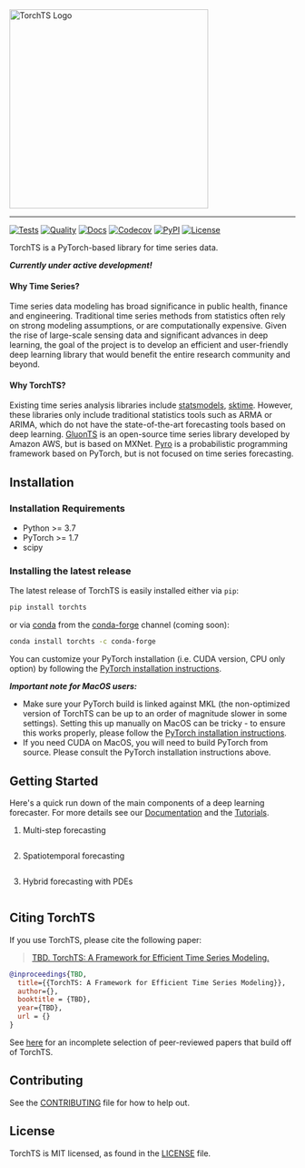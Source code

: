 <a href="https://rose-stl-lab.github.io/torchTS/">
  <img width="350" src="./docs/source/_static/images/torchTS_logo.png" alt="TorchTS Logo" />
</a>

---

[![Tests](https://github.com/Rose-STL-Lab/torchTS/workflows/Tests/badge.svg)](https://github.com/Rose-STL-Lab/torchTS/actions?query=workflow%3ATests)
[![Quality](https://github.com/Rose-STL-Lab/torchTS/workflows/Quality/badge.svg)](https://github.com/Rose-STL-Lab/torchTS/actions?query=workflow%3AQuality)
[![Docs](https://github.com/Rose-STL-Lab/torchTS/workflows/Docs/badge.svg)](https://github.com/Rose-STL-Lab/torchTS/actions?query=workflow%3ADocs)
[![Codecov](https://img.shields.io/codecov/c/github/Rose-STL-Lab/torchTS?label=Coverage&logo=codecov)](https://app.codecov.io/gh/Rose-STL-Lab/torchTS)
[![PyPI](https://img.shields.io/pypi/v/torchts?label=PyPI&logo=python)](https://pypi.org/project/torchts)
[![License](https://img.shields.io/github/license/Rose-STL-Lab/torchTS?label=License)](LICENSE)

TorchTS is a PyTorch-based library for time series data.

***Currently under active development!***

#### Why Time Series?

Time series data modeling has broad significance in public health, finance and engineering. Traditional time series methods from statistics often rely on strong modeling assumptions, or are computationally expensive. Given the rise of large-scale sensing data and significant advances in deep learning, the goal of the project is to develop an efficient and user-friendly deep learning library that would benefit the entire research community and beyond.

#### Why TorchTS?

Existing time series analysis libraries include [statsmodels](https://www.statsmodels.org/stable/index.html),  [sktime](https://github.com/alan-turing-institute/sktime). However, these libraries only include traditional statistics tools such as ARMA or ARIMA, which do not have the state-of-the-art forecasting tools based on deep learning. [GluonTS](https://ts.gluon.ai/) is an open-source time series library developed by Amazon AWS, but is based on MXNet. [Pyro](https://pyro.ai/) is a probabilistic programming framework based on PyTorch, but is not focused on time series forecasting.

## Installation

### Installation Requirements

- Python >= 3.7
- PyTorch >= 1.7
- scipy

### Installing the latest release

The latest release of TorchTS is easily installed either via `pip`:

```bash
pip install torchts
```

or via [conda](https://docs.conda.io/projects/conda/) from the [conda-forge](https://conda-forge.org/) channel (coming soon):

```bash
conda install torchts -c conda-forge
```

You can customize your PyTorch installation (i.e. CUDA version, CPU only option)
by following the [PyTorch installation instructions](https://pytorch.org/get-started/locally/).

***Important note for MacOS users:***

- Make sure your PyTorch build is linked against MKL (the non-optimized version
  of TorchTS can be up to an order of magnitude slower in some settings).
  Setting this up manually on MacOS can be tricky - to ensure this works properly,
  please follow the [PyTorch installation instructions](https://pytorch.org/get-started/locally/).
- If you need CUDA on MacOS, you will need to build PyTorch from source. Please
  consult the PyTorch installation instructions above.

## Getting Started

Here's a quick run down of the main components of a deep learning forecaster.
For more details see our [Documentation](https://rose-stl-lab.github.io/torchTS/) and the
[Tutorials](https://torchts.ai/tutorials).

1. Multi-step forecasting

  ```python

  ```

2. Spatiotemporal forecasting

  ```python

  ```

3. Hybrid forecasting with PDEs

  ```python

  ```

## Citing TorchTS

If you use TorchTS, please cite the following paper:
> [TBD. TorchTS: A Framework for Efficient Time Series Modeling.](TBD)

```bibtex
@inproceedings{TBD,
  title={{TorchTS: A Framework for Efficient Time Series Modeling}},
  author={},
  booktitle = {TBD},
  year={TBD},
  url = {}
}
```

See [here](https://torchts.ai/docs/papers) for an incomplete selection of peer-reviewed papers that build off of TorchTS.

## Contributing

See the [CONTRIBUTING](CONTRIBUTING.md) file for how to help out.

## License

TorchTS is MIT licensed, as found in the [LICENSE](LICENSE) file.
